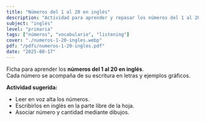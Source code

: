 ```yaml
---
title: "Números del 1 al 20 en inglés"
description: "Actividad para aprender y repasar los números del 1 al 20 en inglés."
subject: "inglés"
level: "primaria"
tags: ["números", "vocabulario", "listening"]
cover: "./numeros-1-20-ingles.webp"
pdf: "/pdfs/numeros-1-20-ingles.pdf"
date: "2025-08-17"
---
```


Ficha para aprender los **números del 1 al 20 en inglés**.  
Cada número se acompaña de su escritura en letras y ejemplos gráficos.

**Actividad sugerida:**
- Leer en voz alta los números.  
- Escribirlos en inglés en la parte libre de la hoja.  
- Asociar número y cantidad mediante dibujos.
